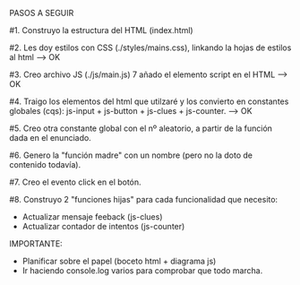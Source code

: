 PASOS A SEGUIR

#1. Construyo la estructura del HTML (index.html)

#2. Les doy estilos con CSS (./styles/mains.css), linkando la hojas de estilos al html --> OK

#3. Creo archivo JS (./js/main.js) 7 añado el elemento script en el HTML --> OK

#4. Traigo los elementos del html que utilzaré y los convierto en constantes globales (cqs): js-input + js-button + js-clues + js-counter. --> OK

#5. Creo otra constante global con el nº aleatorio, a partir de la función dada en el enunciado.

#6. Genero la "función madre" con un nombre (pero no la doto de contenido todavía).

#7. Creo el evento click en el botón.

#8. Construyo 2 "funciones hijas" para cada funcionalidad que necesito:

- Actualizar mensaje feeback (js-clues)
- Actualizar contador de intentos (js-counter)

IMPORTANTE:

- Planificar sobre el papel (boceto html + diagrama js)
- Ir haciendo console.log varios para comprobar que todo marcha.
